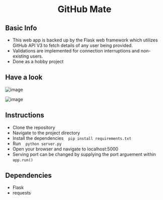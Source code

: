 <h1 align="center">GitHub Mate</h1>

## Basic Info

- This web app is backed up by the Flask web framework which utilizes GitHub API V3 to fetch details of any user being provided.
- Validations are implemented for connection interruptions and non-existing users.
- Done as a hobby project

## Have a look

![image](https://github.com/Ri2parna/GitHub-Mate/blob/master/page1-gmate.png)

![image](https://github.com/Ri2parna/GitHub-Mate/blob/master/page2-gmate.png)

## Instructions

* Clone the repository
* Navigate to the project directory
* Install the dependencies ` ` ` pip install requirements.txt ` ` `
* Run ` ` ` python server.py ` ` `
* Open your browser and navigate to localhost:5000
* Serving port can be changed by supplying the port arguement within ` ` ` app.run() ` ` `

## Dependencies

* Flask
* requests
